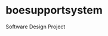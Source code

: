 # boesupportsystem
Software Design Project

[](https://travis-ci.org/habee07/boesupportsystem.svg?branch=master)
